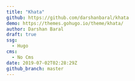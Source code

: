 ```yaml
---
title: "Khata"
github: https://github.com/darshanbaral/khata
demo: https://themes.gohugo.io/theme/khata/
author: Darshan Baral
draft: true
ssg:
  - Hugo
cms:
  - No Cms
date: 2019-07-02T02:28:29Z
github_branch: master
---
```

